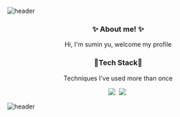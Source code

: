 ![header](https://capsule-render.vercel.app/api?type=soft&color=FFBCD3&height=40&section=header&fontSize=90)





<h3 align="center">✨ About me! ✨</h3>

<p align="center">Hi, I'm sumin yu, welcome my profile</p>



<h3 align="center">🤍Tech Stack🤍</h3>

<p align="center">Techniques I've used more than once</p>

 <p align="center"><img src="https://img.shields.io/badge/Python-3776AB?style=flat-square&logo=Python&logoColor=white"/></a>&nbsp <img src="https://img.shields.io/badge/MySQL-4479A1?style=flat-square&logo=MySQL&logoColor=white"/></a>&nbsp</p>










![header](https://capsule-render.vercel.app/api?type=soft&color=FFBCD3&height=40&section=header&fontSize=90)
